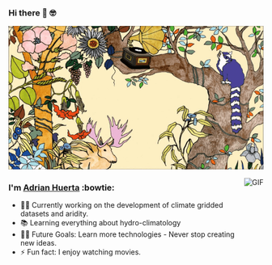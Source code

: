 ### Hi there 👋 :nerd_face:
![](./fig/nowIknow.png)

<img align="right" alt="GIF" height="160px" src="https://steamuserimages-a.akamaihd.net/ugc/92721123054346011/17668ACFDB9A5BDD28AF88B0ECC6D3D8E68271B2/" />


### I'm [Adrian Huerta](https://adrhuerta.netlify.app/about/) :bowtie:

- 👨‍💻 Currently working on the development of climate gridded datasets and aridity.
- 📚 Learning everything about hydro-climatology
- 💪🏼 Future Goals: Learn more technologies - Never stop creating new ideas.
- ⚡ Fun fact: I enjoy watching movies.
<!--
**adrHuerta/adrHuerta** is a ✨ _special_ ✨ repository because its `README.md` (this file) appears on your GitHub profile.

Here are some ideas to get you started:

- 🔭 I’m currently working on ...
- 🌱 I’m currently learning ...
- 👯 I’m looking to collaborate on ...
- 🤔 I’m looking for help with ...
- 💬 Ask me about ...
- 📫 How to reach me: ...
- 😄 Pronouns: ...
- ⚡ Fun fact: ...
-->
